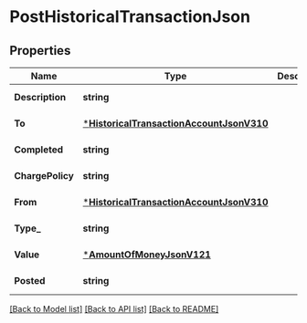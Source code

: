 # PostHistoricalTransactionJson

## Properties
Name | Type | Description | Notes
------------ | ------------- | ------------- | -------------
**Description** | **string** |  | [default to null]
**To** | [***HistoricalTransactionAccountJsonV310**](HistoricalTransactionAccountJsonV310.md) |  | [default to null]
**Completed** | **string** |  | [default to null]
**ChargePolicy** | **string** |  | [default to null]
**From** | [***HistoricalTransactionAccountJsonV310**](HistoricalTransactionAccountJsonV310.md) |  | [default to null]
**Type_** | **string** |  | [default to null]
**Value** | [***AmountOfMoneyJsonV121**](AmountOfMoneyJsonV121.md) |  | [default to null]
**Posted** | **string** |  | [default to null]

[[Back to Model list]](../README.md#documentation-for-models) [[Back to API list]](../README.md#documentation-for-api-endpoints) [[Back to README]](../README.md)


